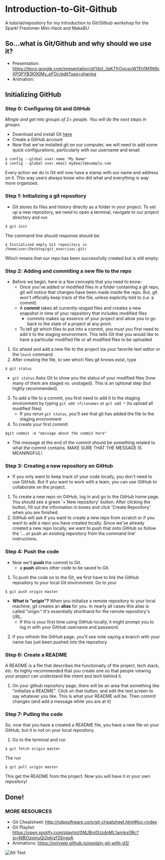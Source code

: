 # Introduction-to-Git-Github
A tutorial/repository for my Introduction to Git/Github workshop for the Spark! Freshmen Mini-Hack and MakeBU
## So...what is Git/Github and why should we use it?
- Presentation: https://docs.google.com/presentation/d/1dzt_jlaK71rOgcexW7Eh1M1N9cXP0PYB3K90Mv_pFOc/edit?usp=sharing
- Animation: 
## Initializing GitHub
### Step 0: Configuring Git and GitHub
*Mingle and get into groups of 2+ people. You will do the next steps in groups.*
- Download and install Git [here](https://git-scm.com/)
- Create a GitHub account
-  Now that we've installed git on our computer, we will need to add some quick configurations, particularly with our username and email. 
```
$ config --global user.name "My Name"
$ config --global user.email myEmail@example.com
```
Every action we do in Git will now have a stamp with our name and address on it. This way users always know who did what and everything is way more organized.
### Step 1: Initializing a git repository
- Git stores its files and history directly as a folder in your project. To set up a new repository, we need to open a terminal, navigate to our project directory and run
```
$ git init
```
The command line should response should be:
```
$ Initialized empty Git repository in /home/user/Desktop/git_exercise/.git/
```
Which means that our repo has been successfully created but is still empty.
### Step 2: Adding and commiting a new file to the repo
- Before we begin, here is a few concepts that you need to know:
  - Once you've added or modified files in a folder containing a git repo, git will notice that changes have been made inside the repo. But, git won't officially keep track of the file, unless explicitly told to (i.e. a commit)
  - A **commit** takes all currently-staged files and creates a new snapshot in time of your repository that includes modified files
    -  commits makes up essence of your project and allow you to go back to the state of a project at any point.
  - To tell git which files to put into a commit, you must you first need to add it to the staging environment. This tells Git that you would like to have a particular modified file or all modified files to be uploaded
  
1. Go ahead and add a new file to the project via your favorite text editor or the `touch` command.
2. After creating the file, to see which files git knows exist, type
```
$ git status
```
- `git status` Asks Git to show you the status of your modified files (how many of them are staged vs. unstaged). This is an optional step (but highly recommended).
3. To add a file to a commit, you first need to add it to the staging environment by typing `git add <filename>` or `git add *` (to upload all modified files)
    - If you rerun `git status`, you'll see that git has added the file to the staging environment
4.  To create your first commit:
```
$git commit -m "message about the commit here"
```
- The message at the end of the commit should be something related to what the commit contains. MAKE SURE THAT THE MESSAGE IS MEANINGFUL!
### Step 3: Creating a new repository on GitHub
- If you only want to keep track of your code locally, you don't need to use GitHub. But if you want to work with a team, you can use GitHub to collaborate on the project.
1. To create a new repo on GitHub, log in and go to the GitHub home page. You should see a green '+ New repository' button. After clicking the button, fill out the information in boxes and click 'Create Repository' when you are finished.
2. GitHub will ask if you want to create a new repo from scratch or if you want to add a repo you have created locally. Since we've already created a new repo locally, we want to push that onto GitHub so follow the '....or push an existing repository from the command line' instructions.
### Step 4: Push the code
- Now we'll **push** the commit to Git.
    - a **push** allows other code to be saved to Git. 
1. To push the code on to the Git, we first have to link the GitHub repository to your local Git environment. Go to your
```
$ git push origin master
```
-  **_What is "origin"?_** When you initialize a remote repository to your local machine, git creates an **alias** for you. In nearly all cases this alias is called "origin." It's essentially shorthand for the remote repository's URL. 
    - If this is your first time using GitHub locally, it might prompt you to log in with your GitHub username and password.
2. If you refresh the GitHub page, you'll see note saying a branch with your name has just been pushed into the repository. 
### Step 6: Create a README
A README is a file that describes the functionaity of the project, tech stack, etc. Its highly recommended that you create one so that people viewing your project can understand the intent and tech behind it. 
1. On your github repository page, there will be an area that something like "initialize a README". Click on that button, and edit the text screen to say whatever you like. This is what your README will be. Then commit changes (and add a message while you are at it)
### Step 7: Pulling the code
So, now that you have a created a README file, you have a new file on your GitHub, but it is not on your local repository. 
1. Go to the terminal and run
```
$ git fetch origin master
```
The run 
```
$ git pull origin master
```
This get the README from the project. Now you will have it in your own repository!
## Done!
### MORE RESOURCES
- Git Cheatsheet: http://ndpsoftware.com/git-cheatsheet.html#loc=index
- Git Playlist: https://open.spotify.com/playlist/0MJBni0UzdnML1amikx0Rc?si=NlBOzomuQi2pkjzf3SngoA
- Animations: https://onlywei.github.io/explain-git-with-d3/

![Alt Text](https://media.giphy.com/media/xULW8v7LtZrgcaGvC0/giphy.gif)



